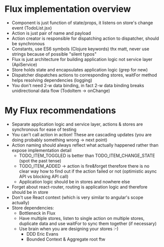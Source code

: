 # Flux implementation overview
  - Component is just function of state/props, it listens on store's change event (TodoList.jsx)
  - Action is just pair of name and payload
  - Action creator is responsible for dispatching action to dispatcher, should be synchronous
  - Constants, use ES6 symbols (Clojure keywords) thx matt, never use strings because of possible "silent typos"
  - Flux is just architecture for building application logic not service layer (ApiService)
  - Store holds state and encapsulates application logic (grep for new)
  - Dispatcher dispatches actions to corresponding stores, waitFor method helps resolving dependencies (logging)
  - You don't need 2-w data binding, in fact 2-w data binding breaks unidirectional data flow (TodoItem -> onChange)

# My Flux recommendations
  - Separate application logic and service layer, actions & stores are synchronous for ease of testing
  - You can't call action in action! These are cascading updates (you are doing probably something wrong -> next point)
  - Action naming should always reflect what actually happened rather than expose implementation detail
    - TODO_ITEM_TOGGLED is better than TODO_ITEM_CHANGE_STATE (spot the past tense)
    - TODO_ITEM_ADDED -> action is fire&forget therefore there is no clear way how to find out if the action failed or not (optimistic async API vs blocking API call)
    - Application logic should be in stores and nowhere else
  - Forget about react-router, routing is application logic and therefore should be in store
  - Don't use React context (which is very similar to angular's scope actually)
  - Store dependencies:
    - Bottleneck in Flux
    - Have multiple stores, listen to single action on multiple stores, duplicate data and use waitFor to sync them together (if necessary)
    - Use brain when you are designing your stores :-)
      - DDD Eric Evans
      - Bounded Context & Aggregate root ftw
